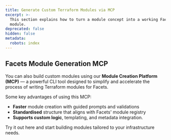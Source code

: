 ```yaml
---
title: Generate Custom Terraform Modules via MCP
excerpt: >-
  This section explains how to turn a module concept into a working Facets
  module. 
deprecated: false
hidden: false
metadata:
  robots: index
---
```

## Facets Module Generation MCP

You can also build custom modules using our **Module Creation Platform (MCP)** — a powerful CLI tool designed to simplify and accelerate the process of writing Terraform modules for Facets.

Some key advantages of using this MCP:

* **Faster** module creation with guided prompts and validations
* **Standardised** structure that aligns with Facets' module registry
* **Supports custom logic**, templating, and metadata integration.

Try it out <Anchor label="here" target="_blank" href="https://github.com/Facets-cloud/facets-module-mcp">here</Anchor> and start building modules tailored to your infrastructure needs.